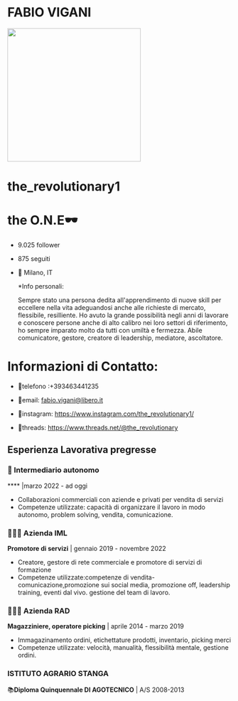 # FABIO VIGANI
<img src='https://github.com/user-attachments/assets/cf54e570-9076-485e-95dd-04006b922a21' width='300' height='300'>



# the_revolutionary1
# the O.N.E🕶
* 9.025 follower
* 875 seguiti

* 📍 Milano, IT

  *Info personali:
  
  Sempre stato una persona dedita all'apprendimento di nuove skill per eccellere nella vita adeguandosi anche alle richieste di mercato, flessibile, resilliente.
  Ho avuto la grande possibilità negli anni di lavorare e conoscere persone anche di alto calibro nei loro settori di riferimento, ho sempre imparato molto da tutti
  con umiltà e fermezza.
  Abile comunicatore, gestore, creatore di leadership, mediatore, ascoltatore.

# Informazioni di Contatto:

*  📱telefono :+393463441235

* 📩email: fabio.vigani@libero.it
 
* 🌃instagram: https://www.instagram.com/the_revolutionary1/

* 🏧threads: https://www.threads.net/@the_revolutionary


## Esperienza Lavorativa pregresse

### 🧠 Intermediario autonomo
****  |marzo 2022 - ad oggi
- Collaborazioni commerciali con aziende e privati per vendita di servizi 
- Competenze utilizzate: capacità di organizzare il lavoro in modo autonomo, problem solving, vendita, comunicazione.


### 👨🏻‍💼 Azienda IML
**Promotore di servizi** | gennaio 2019 - novembre 2022
- Creatore, gestore di rete commerciale e promotore di servizi di formazione
- Competenze utilizzate:competenze di vendita-comunicazione,promozione sui social media, promozione off, leadership training,
  eventi dal vivo. gestione del team di lavoro.


### 👷🏻‍♂️ Azienda RAD
**Magazziniere, operatore picking** | aprile 2014 - marzo 2019
- Immagazinamento ordini, etichettature prodotti, inventario, picking merci
- Competenze utilizzate: velocità, manualità, flessibilità mentale, gestione ordini.


### ISTITUTO AGRARIO STANGA
📚**Diploma Quinquennale DI AGOTECNICO** | A/S 2008-2013





